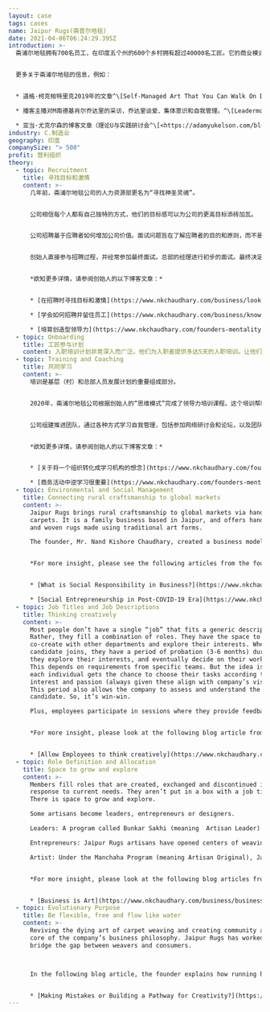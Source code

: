 ```yaml
---
layout: case
tags: cases
name: Jaipur Rugs(斋普尔地毯)
date: 2021-04-06T06:24:29.395Z
introduction: >-
  斋浦尔地毯拥有700名员工，在印度五个州的600个乡村拥有超过40000名工匠。它的商业模式是端对端的，从采购羊毛到出口手工地毯。


  更多关于斋浦尔地毯的信息，例如：


  * 道格·柯克帕特里克2019年的文章^\[Self-Managed Art That You Can Walk On Doug Kirkpatrick April 11, 2019 <https://medium.com/redshift-3/jaipur-rugs-self-managed-art-that-you-can-walk-on-5756479726e0>]

  * 播客主播对M南德基肖尔乔达里的采访，乔达里谈爱、集体意识和自我管理。^\[Leadermorphosis Podcast Interview of M. Nand Kishore Chaudary on love, collective consciousness and self-management <https://leadermorphosis.co/ep-57-nand-kishore-chaudhary-from-jaipur-rugs-on-love-consciousness-and-self-management>]

  * 亚当·尤克尔森的博客文章（理论U与实践研讨会^\[<https://adamyukelson.com/blog/2016/07/25/jaipur-rugs>]
industry: C.制造业
geography: 印度
companySize: "> 500"
profit: 营利组织
theory:
  - topic: Recruitment
    title: 寻找目标和激情
    content: >-
      几年前，斋浦尔地毯公司的人力资源部更名为“寻找神圣灵魂”。


      公司相信每个人都有自己独特的方式，他们的目标感可以为公司的更高目标添砖加瓦。


      公司招聘基于应聘者如何增加公司价值。面试问题旨在了解应聘者的目的和原则，而不是侧重于经验和学术背景。


      创始人直接参与招聘过程，并经常参加最终面试。总部的经理进行初步的面试。最终决定由所有利益相关者协商一致来作出。


      *欲知更多详情，请参阅创始人的以下博客文章：*


      * [在招聘时寻找目标和激情](https://www.nkchaudhary.com/business/look-for-purpose-and-passion-when-hiring/)

      * [学会如何招聘并留住员工](https://www.nkchaudhary.com/business/know-how-to-hire-and-retain-your-employees/)

      * [培育创造型领导力](https://www.nkchaudhary.com/founders-mentality/the-need-for-creative-leadership/)
  - topic: Onboarding
    title: 工匠参与计划
    content: 入职培训计划非常深入而广泛。他们为入职者提供多达5天的入职培训。让他们在这个过程中了解从基层（村庄）到总部的每一个垂直部门。这甚至包括最基层的新加入工匠。人力资源部安排各部门代表介绍各自的工作，使每个新加入者都能达成共识。展示大量的资源（这包括视频）和业务流程，并详细解说。工匠参与计划确保大家对公司及其商业模式有全面的了解。
  - topic: Training and Coaching
    title: 共同学习
    content: >-
      培训是基层（村）和总部人员发展计划的重要组成部分。


      2020年，斋浦尔地毯公司根据创始人的“思维模式”完成了领导力培训课程。这个培训帮助每个人分享来自世界各地的最佳实践（包括自我管理）。领导部门负责定期提供这项培训，以确保良好的参与。


      公司组建推进团队，通过各种方式学习自我管理，包括参加网络研讨会和论坛，以及团队中的小实验。


      *欲知更多详情，请参阅创始人的以下博客文章：*


      * [关于将一个组织转化成学习机构的想念](https://www.nkchaudhary.com/founders-mentality/benefits-of-transforming-an-organization-into-a-learning-institution/)

      * [商务活动中逆学习很重要](https://www.nkchaudhary.com/founders-mentality/unlearning-is-important-to-business/)
  - topic: Environmental and Social Management
    title: Connecting rural craftsmanship to global markets
    content: >-
      Jaipur Rugs brings rural craftsmanship to global markets via handmade
      carpets. It is a family business based in Jaipur, and offers hand-knotted
      and woven rugs made using traditional art forms. 

      The founder, Mr. Nand Kishore Chaudhary, created a business model which provides a livelihood for the artisans at their doorstep. This changed the standard practice of involving middlemen to work with artisan communities. 


      *For more insight, please see the following articles from the founder:*


      * [What is Social Responsibility in Business?](https://www.nkchaudhary.com/healing/what-is-social-responsibility-in-business/)

      * [Social Entrepreneurship in Post-COVID-19 Era](https://www.nkchaudhary.com/founders-mentality/social-entrepreneurship-in-post-covid-19-era/)
  - topic: Job Titles and Job Descriptions
    title: Thinking creatively
    content: >-
      Most people don’t have a single “job” that fits a generic description.
      Rather, they fill a combination of roles. They have the space to grow and
      co-create with other departments and explore their interests. When a
      candidate joins, they have a period of probation (3-6 months) during which
      they explore their interests, and eventually decide on their work role.
      This depends on requirements from specific teams. But the idea is that
      each individual gets the chance to choose their tasks according to
      interest and passion (always given these align with company’s vision).
      This period also allows the company to assess and understand the
      candidate. So, it’s win-win. 

      Plus, employees participate in sessions where they provide feedback for management. Each department has such sessions. Additionally, the founder has an open-door policy. This is a direct platform for anyone to go and talk to the founder, which can also help individuals to talk about their roles, if and when required.


      *For more insight, please look at the following blog article from the founder:*


      * [Allow Employees to think creatively](https://www.nkchaudhary.com/business/give-employees-the-gift-of-creative-freedom/)
  - topic: Role Definition and Allocation
    title: Space to grow and explore
    content: >-
      Members fill roles that are created, exchanged and discontinued in
      response to current needs. They aren’t put in a box with a job title.
      There is space to grow and explore. 

      Some artisans become leaders, entrepreneurs or designers. 

      Leaders: A program called Bunkar Sakhi (meaning  Artisan Leader) allows artisans to receive leadership training. They then help fellow artisans to achieve best quality in their work. 

      Entrepreneurs: Jaipur Rugs artisans have opened centers of weaving in their homes. They have become tour guides for customers and visitors.

      Artist: Under the Manchaha Program (meaning Artisan Original), Jaipur Rug artisans create and design their own rugs. 


      *For more insight, please look at the following blog articles from the founder:* 


      * [Business is Art](https://www.nkchaudhary.com/business/business-is-art/)
  - topic: Evolutionary Purpose
    title: Be flexible, free and flow like water
    content: >-
      Reviving the dying art of carpet weaving and creating community are at the
      core of the company’s business philosophy. Jaipur Rugs has worked to
      bridge the gap between weavers and consumers. 



      In the following blog article, the founder explains how running his company requires him “to be flexible and free flowing like water” :


      * [Making Mistakes or Building a Pathway for Creativity?](https://www.nkchaudhary.com/innovation/making-mistakes-or-building-a-pathway-for-creativity/)
---
```

